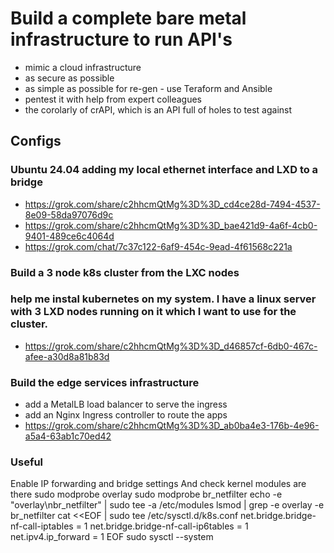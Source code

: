 # Build a complete bare metal infrastructure to run API's
- mimic a cloud infrastructure
- as secure as possible
- as simple as possible for re-gen - use Teraform and Ansible
- pentest it with help from expert colleagues
- the corolarly of crAPI, which is an API full of holes to test against

## Configs

### Ubuntu 24.04 adding my local ethernet interface and LXD to a bridge
- https://grok.com/share/c2hhcmQtMg%3D%3D_cd4ce28d-7494-4537-8e09-58da97076d9c
- https://grok.com/share/c2hhcmQtMg%3D%3D_bae421d9-4a6f-4cb0-9401-489ce6c4064d
- https://grok.com/chat/7c37c122-6af9-454c-9ead-4f61568c221a

### Build a 3 node k8s cluster from the LXC nodes
### help me instal kubernetes on my system. I have a linux server with 3 LXD nodes running on it which I want to use for the cluster.
- https://grok.com/share/c2hhcmQtMg%3D%3D_d46857cf-6db0-467c-afee-a30d8a81b83d

### Build the edge services infrastructure
- add a MetalLB load balancer to serve the ingress
- add an Nginx Ingress controller to route the apps
- https://grok.com/share/c2hhcmQtMg%3D%3D_ab0ba4e3-176b-4e96-a5a4-63ab1c70ed42

### Useful
Enable IP forwarding and bridge settings
And check kernel modules are there
sudo modprobe overlay
sudo modprobe br_netfilter
echo -e "overlay\nbr_netfilter" | sudo tee -a /etc/modules
lsmod | grep -e overlay -e br_netfilter
cat <<EOF | sudo tee /etc/sysctl.d/k8s.conf
net.bridge.bridge-nf-call-iptables  = 1
net.bridge.bridge-nf-call-ip6tables = 1
net.ipv4.ip_forward                 = 1
EOF
sudo sysctl --system

